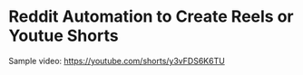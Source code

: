 # Reddit Automation to Create Reels or Youtue Shorts

Sample video: https://youtube.com/shorts/y3vFDS6K6TU
